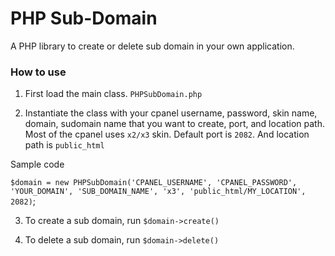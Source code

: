 # PHP Sub-Domain

A PHP library to create or delete sub domain in your own application.


### How to use

1. First load the main class.
`PHPSubDomain.php`

2. Instantiate the class with your cpanel username, password, skin name, domain, sudomain name that you want to create, port, and location path. Most of the cpanel uses `x2/x3` skin. Default port is `2082`. And location path is `public_html`

Sample code  

`$domain = new PHPSubDomain('CPANEL_USERNAME', 'CPANEL_PASSWORD', 'YOUR_DOMAIN', 'SUB_DOMAIN_NAME', 'x3', 'public_html/MY_LOCATION', 2082)`;

3. To create a sub domain, run `$domain->create()`

4. To delete a sub domain, run `$domain->delete()`